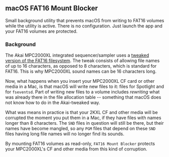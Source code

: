 ## macOS FAT16 Mount Blocker

Small background utility that prevents macOS from writing to FAT16 volumes while the utility is active. There is no configuration. Just launch the app and your FAT16 volumes are protected.

### Background

The Akai MPC2000XL integrated sequencer/sampler uses a [tweaked version of the FAT16 filesystem](https://vmpcdocs.izmar.nl/vmpc_specific_settings.html#background). The tweak consists of allowing file names of up to 16 characters, as opposed to 8 characters, which is standard for FAT16. This is why MPC2000XL sound names can be 16 characters long.

Now, what happens when you insert your MPC2000XL CF card or other media in a Mac, is that macOS will write new files to it: files for Spotlight and for `fseventsd`. Part of writing new files to a volume includes _rewriting_ what was already there in the file allocation table -- something that macOS does not know how to do in the Akai-tweaked way.

What was means in practice is that your 2KXL CF and other media will be corrupted the moment you put them in a Mac, if they have files with names longer than 8 characters. The `SND` files in question will still be there, but their names have become mangled, so any `PGM` files that depend on these `SND` files having long file names will no longer find its sounds.

By mounting FAT16 volumes as read-only, `FAT16 Mount Blocker` protects your MPC2000XL's CF and other media from this kind of corruption.
